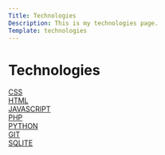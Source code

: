 ```yaml
---
Title: Technologies
Description: This is my technologies page.
Template: technologies
---
```


Technologies
==========================

<div class="box">
<a href="%base_url%?technology/css">CSS</a>
</div>

<div class="box">
<a href="%base_url%?technology/html">HTML</a>
</div>

<div class="box">
<a href="%base_url%?technology/javascript">JAVASCRIPT</a>
</div>

<div class="box">
<a href="%base_url%?technology/php">PHP</a>
</div>

<div class="box">
<a href="%base_url%?technology/python">PYTHON</a>
</div>

<div class="box">
<a href="%base_url%?technology/git">GIT</a>
</div>

<div class="box wide3">
<a href="%base_url%?technology/sqlite">SQLITE</a>
</div>
